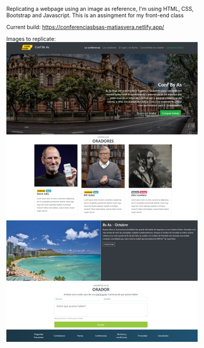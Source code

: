 Replicating a webpage using an image as reference, I'm using HTML, CSS, Bootstrap and Javascript.
This is an assingment for my front-end class

Current build:
https://conferenciasbsas-matiasvera.netlify.app/

Images to replicate:
![Screenshot](final_front_2021.jpg)

